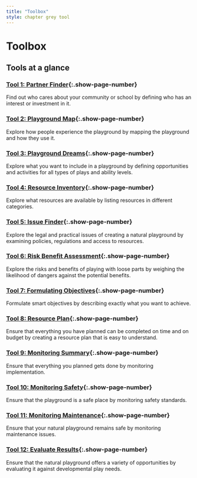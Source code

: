 ```yaml
---
title: "Toolbox"
style: chapter grey tool
---
```


# Toolbox

## Tools at a glance

### [Tool 1: Partner Finder](06-01.html){:.show-page-number}

Find out who cares about your community or school by defining who has an interest or investment in it.

### [Tool 2: Playground Map](06-02.html){:.show-page-number}

Explore how people experience the playground by mapping the playground and how they use it.

### [Tool 3: Playground Dreams](06-03.html){:.show-page-number}

Explore what you want to include in a playground by defining opportunities and activities for all types of plays and ability levels.

### [Tool 4: Resource Inventory](06-04.html){:.show-page-number}

Explore what resources are available by listing resources in different categories.

### [Tool 5: Issue Finder](06-05.html){:.show-page-number}

Explore the legal and practical issues of creating a natural playground by examining policies, regulations and access to resources.

### [Tool 6: Risk Benefit Assessment](06-06.html){:.show-page-number}

Explore the risks and benefits of playing with loose parts by weighing the likelihood of dangers against the potential benefits.

### [Tool 7: Formulating Objectives](06-07.html){:.show-page-number}

Formulate smart objectives by describing exactly what you want to achieve.

### [Tool 8: Resource Plan](06-08.html){:.show-page-number}

Ensure that everything you have planned can be completed on time and on budget by creating a resource plan that is easy to understand.

### [Tool 9: Monitoring Summary](06-09.html){:.show-page-number}

Ensure that everything you planned gets done by monitoring implementation.

### [Tool 10: Monitoring Safety](06-10.html){:.show-page-number}

Ensure that the playground is a safe place by monitoring safety standards.

### [Tool 11: Monitoring Maintenance](06-11.html){:.show-page-number}

Ensure that your natural playground remains safe by monitoring maintenance issues.

### [Tool 12: Evaluate Results](06-12.html){:.show-page-number}

Ensure that the natural playground offers a variety of opportunities by evaluating it against developmental play needs.
